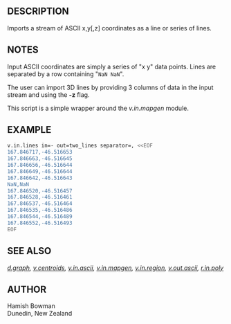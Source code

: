## DESCRIPTION

Imports a stream of ASCII x,y\[,z\] coordinates as a line or series of
lines.

## NOTES

Input ASCII coordinates are simply a series of "x y" data points. Lines
are separated by a row containing "`NaN NaN`".

The user can import 3D lines by providing 3 columns of data in the input
stream and using the **-z** flag.

This script is a simple wrapper around the *v.in.mapgen* module.

## EXAMPLE

```sh
v.in.lines in=- out=two_lines separator=, <<EOF
167.846717,-46.516653
167.846663,-46.516645
167.846656,-46.516644
167.846649,-46.516644
167.846642,-46.516643
NaN,NaN
167.846520,-46.516457
167.846528,-46.516461
167.846537,-46.516464
167.846535,-46.516486
167.846544,-46.516489
167.846552,-46.516493
EOF
```

## SEE ALSO

*[d.graph](d.graph.md), [v.centroids](v.centroids.md),
[v.in.ascii](v.in.ascii.md), [v.in.mapgen](v.in.mapgen.md),
[v.in.region](v.in.region.md), [v.out.ascii](v.out.ascii.md),
[r.in.poly](r.in.poly.md)*

## AUTHOR

Hamish Bowman  
Dunedin, New Zealand
